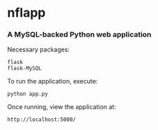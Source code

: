 # nflapp
### A MySQL-backed Python web application
Necessary packages:
```
flask
flask-MySQL
```
To run the application, execute:
```
python app.py
```
Once running, view the application at:
```
http://localhost:5000/
```
